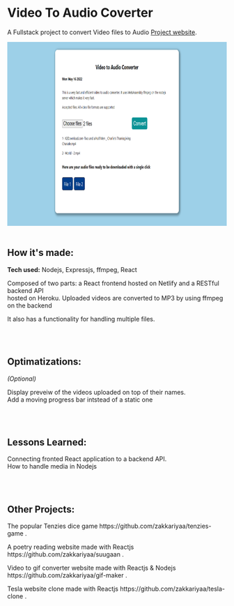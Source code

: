 # Video To Audio Coverter

A Fullstack project to convert Video files to Audio [Project website](https://video-converterr.netlify.app/).

<img src="https://raw.githubusercontent.com/zakkariyaa/video-converter/53348b6bf8a27b5115855cd321752bc442efa55d/src/assets/converterpic2.png?raw=true" alt="Tenzies Game" height="422px" width="100%" />

<br />
<br />
<h2>How it's made:</h2>
<p><b>Tech used:</b> Nodejs, Expressjs, ffmpeg, React</p>
<p>Composed of two parts: a React frontend hosted on Netlify and a RESTful backend API
<br>hosted on Heroku. Uploaded videos are converted to MP3 by using ffmpeg on the backend</p>
<p>It also has a functionality for handling multiple files.</p>

<br />
<br />
<h2>Optimatizations:</h2>
<p><i>(Optional)</i></p>
<p>Display preveiw of the videos uploaded on top of their names.
<br>Add a moving progress bar intstead of a static one</p>

<br />
<br />
<h2>Lessons Learned:</h2>
<p>Connecting fronted React application to a backend API.
<br>How to handle media in Nodejs</p>

<br />
<br />
<h2>Other Projects:</h2>
<p>The popular Tenzies dice game https://github.com/zakkariyaa/tenzies-game .</p>
<p>A poetry reading website made with Reactjs https://github.com/zakkariyaa/suugaan .</p>
<p>Video to gif converter website made with Reactjs & Nodejs https://github.com/zakkariyaa/gif-maker .</p>
<p>Tesla website clone made with Reactjs https://github.com/zakkariyaa/tesla-clone .</p>
